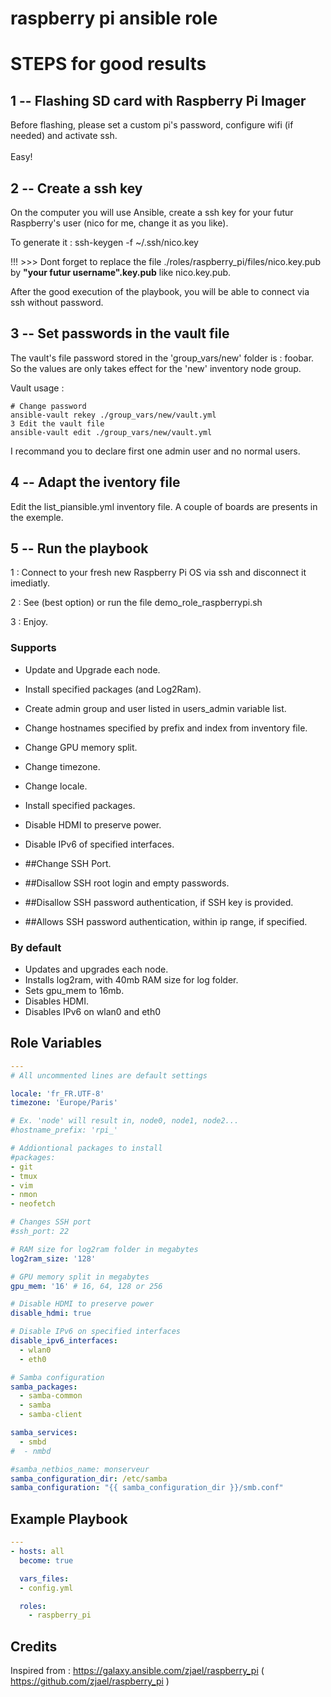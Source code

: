 # raspberry pi ansible role

# STEPS for good results #

## 1 -- Flashing SD card with Raspberry Pi Imager #

<p>Before flashing, please set a custom pi's password, configure wifi (if needed) and activate ssh.<br/>
<br/>
Easy!

## 2 -- Create a ssh key #

<p>On the computer you will use Ansible, create a ssh key for your futur Raspberry's user (nico for me, change it as you like).

To generate it : ssh-keygen -f ~/.ssh/nico.key

!!! >>> Dont forget to replace the file ./roles/raspberry_pi/files/nico.key.pub by <b>"your futur username".key.pub</b> like nico.key.pub.

After the good execution of the playbook, you will be able to connect via ssh without password.
</p>

## 3 -- Set passwords in the vault file #

<p>The vault's file password stored in the 'group_vars/new' folder is : foobar. So the values are only takes effect for the 'new' inventory node group.

Vault usage :
  
```{r, engine='bash', count_lines}
# Change password
ansible-vault rekey ./group_vars/new/vault.yml
3 Edit the vault file
ansible-vault edit ./group_vars/new/vault.yml
```

</p>
<p>
I recommand you to declare first one admin user and no normal users.
</p>

## 4 -- Adapt the iventory file #

<p>Edit the list_piansible.yml inventory file. A couple of boards are presents in the exemple.
</p>

## 5 -- Run the playbook #

<p>1 : Connect to your fresh new Raspberry Pi OS via ssh and disconnect it imediatly.</p>
<p>2 : See (best option) or run the file demo_role_raspberrypi.sh</p>
<p>3 : Enjoy.</p>

### Supports #

- Update and Upgrade each node.
- Install specified packages (and Log2Ram).
- Create admin group and user listed in users_admin variable list.
- Change hostnames specified by prefix and index from inventory file.
- Change GPU memory split.
- Change timezone.
- Change locale.
- Install specified packages.
- Disable HDMI to preserve power.
- Disable IPv6 of specified interfaces.

- ##Change SSH Port.
- ##Disallow SSH root login and empty passwords.
- ##Disallow SSH password authentication, if SSH key is provided.
- ##Allows SSH password authentication, within ip range, if specified.

### By default #

- Updates and upgrades each node.
- Installs log2ram, with 40mb RAM size for log folder.
- Sets gpu_mem to 16mb.
- Disables HDMI.
- Disables IPv6 on wlan0 and eth0

## Role Variables

```yaml
---
# All uncommented lines are default settings

locale: 'fr_FR.UTF-8'
timezone: 'Europe/Paris'

# Ex. 'node' will result in, node0, node1, node2...
#hostname_prefix: 'rpi_'

# Addiontional packages to install
#packages:
- git
- tmux
- vim
- nmon
- neofetch

# Changes SSH port
#ssh_port: 22

# RAM size for log2ram folder in megabytes
log2ram_size: '128'

# GPU memory split in megabytes
gpu_mem: '16' # 16, 64, 128 or 256

# Disable HDMI to preserve power
disable_hdmi: true

# Disable IPv6 on specified interfaces
disable_ipv6_interfaces:
  - wlan0
  - eth0

# Samba configuration
samba_packages:
  - samba-common
  - samba
  - samba-client

samba_services:
  - smbd
#  - nmbd

#samba_netbios_name: monserveur
samba_configuration_dir: /etc/samba
samba_configuration: "{{ samba_configuration_dir }}/smb.conf"
```

## Example Playbook

```yaml
---
- hosts: all
  become: true

  vars_files:
  - config.yml

  roles:
    - raspberry_pi
```

## Credits

Inspired from :
<https://galaxy.ansible.com/zjael/raspberry_pi>
( <https://github.com/zjael/raspberry_pi> )
